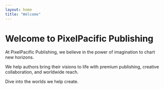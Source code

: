 ```yaml
---
layout: home
title: "Welcome"
---
```


# Welcome to PixelPacific Publishing

At PixelPacific Publishing, we believe in the power of imagination to chart new horizons.

We help authors bring their visions to life with premium publishing, creative collaboration, and worldwide reach.

Dive into the worlds we help create.
